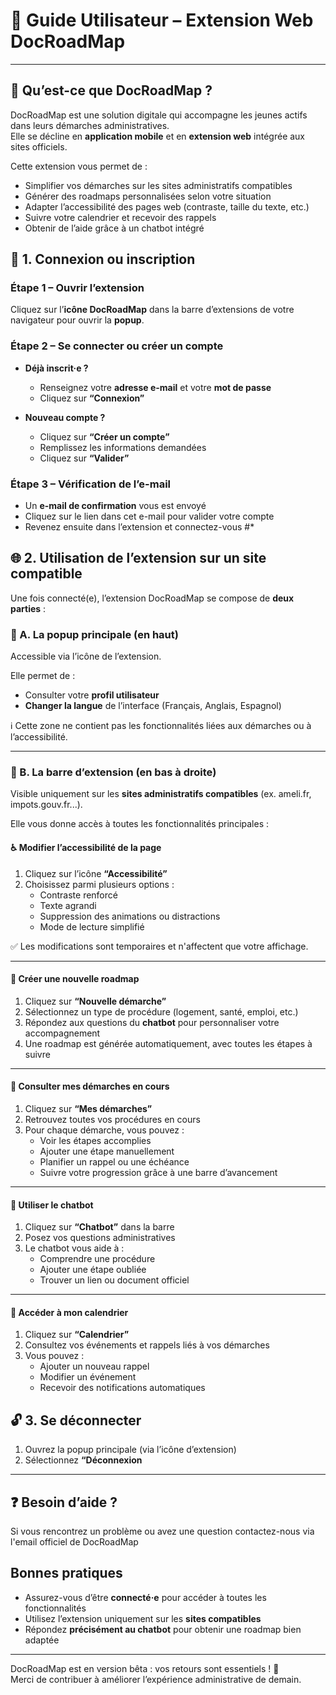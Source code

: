 # 📘 Guide Utilisateur – Extension Web DocRoadMap

---

## 🧩 Qu’est-ce que DocRoadMap ?

DocRoadMap est une solution digitale qui accompagne les jeunes actifs dans leurs démarches administratives.  
Elle se décline en **application mobile** et en **extension web** intégrée aux sites officiels.

Cette extension vous permet de :

- Simplifier vos démarches sur les sites administratifs compatibles
- Générer des roadmaps personnalisées selon votre situation
- Adapter l’accessibilité des pages web (contraste, taille du texte, etc.)
- Suivre votre calendrier et recevoir des rappels
- Obtenir de l’aide grâce à un chatbot intégré

## 🔐 1. Connexion ou inscription

### Étape 1 – Ouvrir l’extension

Cliquez sur l’**icône DocRoadMap** dans la barre d’extensions de votre navigateur pour ouvrir la **popup**.

### Étape 2 – Se connecter ou créer un compte

- **Déjà inscrit·e ?**

  - Renseignez votre **adresse e-mail** et votre **mot de passe**
  - Cliquez sur **“Connexion”**

- **Nouveau compte ?**
  - Cliquez sur **“Créer un compte”**
  - Remplissez les informations demandées
  - Cliquez sur **“Valider”**

### Étape 3 – Vérification de l’e-mail

- Un **e-mail de confirmation** vous est envoyé
- Cliquez sur le lien dans cet e-mail pour valider votre compte
- Revenez ensuite dans l’extension et connectez-vous
  #\*

## 🌐 2. Utilisation de l’extension sur un site compatible

Une fois connecté(e), l’extension DocRoadMap se compose de **deux parties** :

### 🧭 A. La popup principale (en haut)

Accessible via l’icône de l’extension.

Elle permet de :

- Consulter votre **profil utilisateur**
- **Changer la langue** de l’interface (Français, Anglais, Espagnol)

ℹ️ Cette zone ne contient pas les fonctionnalités liées aux démarches ou à l’accessibilité.

---

### 🧩 B. La barre d’extension (en bas à droite)

Visible uniquement sur les **sites administratifs compatibles** (ex. ameli.fr, impots.gouv.fr...).

Elle vous donne accès à toutes les fonctionnalités principales :

#### ♿ Modifier l’accessibilité de la page

1. Cliquez sur l’icône **“Accessibilité”**
2. Choisissez parmi plusieurs options :
   - Contraste renforcé
   - Texte agrandi
   - Suppression des animations ou distractions
   - Mode de lecture simplifié

✅ Les modifications sont temporaires et n'affectent que votre affichage.

---

#### 🧭 Créer une nouvelle roadmap

1. Cliquez sur **“Nouvelle démarche”**
2. Sélectionnez un type de procédure (logement, santé, emploi, etc.)
3. Répondez aux questions du **chatbot** pour personnaliser votre accompagnement
4. Une roadmap est générée automatiquement, avec toutes les étapes à suivre

---

#### 📂 Consulter mes démarches en cours

1. Cliquez sur **“Mes démarches”**
2. Retrouvez toutes vos procédures en cours
3. Pour chaque démarche, vous pouvez :
   - Voir les étapes accomplies
   - Ajouter une étape manuellement
   - Planifier un rappel ou une échéance
   - Suivre votre progression grâce à une barre d’avancement

---

#### 🤖 Utiliser le chatbot

1. Cliquez sur **“Chatbot”** dans la barre
2. Posez vos questions administratives
3. Le chatbot vous aide à :
   - Comprendre une procédure
   - Ajouter une étape oubliée
   - Trouver un lien ou document officiel

---

#### 📆 Accéder à mon calendrier

1. Cliquez sur **“Calendrier”**
2. Consultez vos événements et rappels liés à vos démarches
3. Vous pouvez :
   - Ajouter un nouveau rappel
   - Modifier un événement
   - Recevoir des notifications automatiques

## 🔓 3. Se déconnecter

1. Ouvrez la popup principale (via l’icône d’extension)
2. Sélectionnez **“Déconnexion**

---

## ❓ Besoin d’aide ?

Si vous rencontrez un problème ou avez une question contactez-nous via l'email officiel de DocRoadMap

## Bonnes pratiques

- Assurez-vous d’être **connecté·e** pour accéder à toutes les fonctionnalités
- Utilisez l’extension uniquement sur les **sites compatibles**
- Répondez **précisément au chatbot** pour obtenir une roadmap bien adaptée

---

DocRoadMap est en version bêta : vos retours sont essentiels ! 🙏  
Merci de contribuer à améliorer l’expérience administrative de demain.
